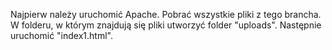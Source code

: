 Najpierw należy uruchomić Apache.
Pobrać wszystkie pliki z tego brancha.
W folderu, w którym znajdują się pliki utworzyć folder "uploads".
Następnie uruchomić "index1.html".
